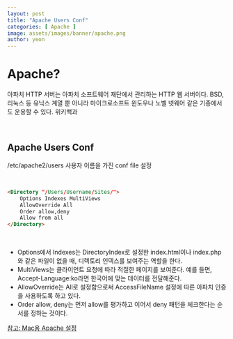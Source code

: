 ```yaml
---
layout: post
title: "Apache Users Conf" 
categories: [ Apache ]
image: assets/images/banner/apache.png
author: yeon
---
```


# Apache? 
아파치 HTTP 서버는 아파치 소프트웨어 재단에서 관리하는 HTTP 웹 서버이다. BSD, 리눅스 등 유닉스 계열 뿐 아니라 마이크로소프트 윈도우나 노벨 넷웨어 같은 기종에서도 운용할 수 있다. 위키백과

<br>

## Apache Users Conf
/etc/apache2/users
사용자 이름을 가진 conf file 설정

<br>

```HTML
<Directory "/Users/Username/Sites/">
    Options Indexes MultiViews
    AllowOverride All
    Order allow,deny
    Allow from all
</Directory>
```

<br>

- Options에서 Indexes는 DirectoryIndex로 설정한 index.html이나 index.php와 같은 파일이 없을 때, 디렉토리 인덱스를 보여주는 역할을 한다.
- MultiViews는 클라이언트 요청에 따라 적절한 페이지를 보여준다. 예를 들면, Accept-Language:ko라면 한국어에 맞는 데이터를 전달해준다.
- AllowOverride는 All로 설정함으로써 AccessFileName 설정에 따른 아파치 인증을 사용하도록 하고 있다.
- Order allow, deny는 먼저 allow를 평가하고 이어서 deny 패턴을 체크한다는 순서를 정하는 것이다.


[참고: Mac용 Apache 설정](http://blog.acronym.co.kr/531)


<br><br><br>